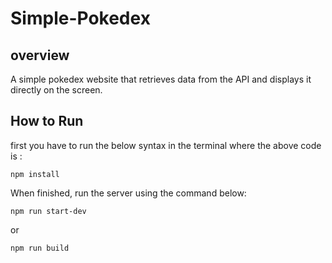 # Simple-Pokedex

## overview
A simple pokedex website that retrieves data from the API and displays it directly on the screen.

## How to Run
first you have to run the below syntax in the terminal where the above code is :
```
npm install
```

When finished, run the server using the command below:
```
npm run start-dev
```
or
```
npm run build
```

